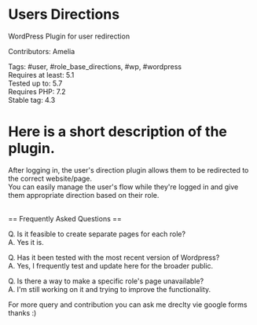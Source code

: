 # Users Directions
WordPress Plugin for user redirection  


Contributors: Amelia 

Tags: #user, #role_base_directions, #wp, #wordpress  <br>
Requires at least: 5.1  <br>
Tested up to: 5.7  <br>
Requires PHP: 7.2  <br>
Stable tag: 4.3  <br>
 
# Here is a short description of the plugin.

After logging in, the user's direction plugin allows them to be redirected to the correct website/page. <br>
You can easily manage the user's flow while they're logged in and give them appropriate direction based on their role. <br> <br>


== Frequently Asked Questions == <br>

Q. Is it feasible to create separate pages for each role? <br>
A. Yes it is. <br>

Q. Has it been tested with the most recent version of Wordpress? <br>
A. Yes, I frequently test and update here for the broader public. <br>

Q. Is there a way to make a specific role's page unavailable? <br>
A. I'm still working on it and trying to improve the functionality. <br>

For more query and contribution you can ask me dreclty vie google forms thanks :) 

